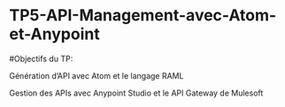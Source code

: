 # TP5-API-Management-avec-Atom-et-Anypoint


#Objectifs du TP:

Génération d’API avec Atom et le langage RAML

Gestion des APIs avec Anypoint Studio et le API Gateway de Mulesoft
